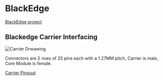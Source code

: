 # BlackEdge
[BlackEdge project](https://forum.mystorm.uk/t/the-blackedge-project/500/19)

## Blackedge Carrier Interfacing
![Carrier Drwawing](https://github.com/folknology/BlackEdge/blob/master/BE-Carrier-Drawing.png)

Connectors are 2 rows of 25 pins each with a 1.27MM pitch, Carrier is male, Core Module is female.

[Carrier Pinouut](https://github.com/folknology/BlackEdge/blob/master/BE-Carrier-Schematic.png)
